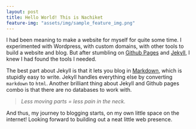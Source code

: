 ```yaml
---
layout: post
title: Hello World! This is Nachiket
feature-img: "assets/img/sample_feature_img.png"
---
```

I had been meaning to make a website for myself for quite some time. I experimented with Wordpress, with custom domains, with other tools to build a website and blog. But after stumbling on [Github Pages](https://pages.github.com/) and [Jekyll](https://jekyllrb.com/), I knew I had found the tools I needed.

The best part about Jekyll is that it lets you blog in [Markdown](https://www.markdownguide.org/), which is stupidly easy to write. Jekyll handles everything else by converting `markdown` to `html`. Another brilliant thing about Jekyll and Github pages combo is that there are no databases to work with.

  > *Less moving parts = less pain in the neck.*

And thus, my journey to blogging starts, on my own little space on the internet! Looking forward to building out a neat little web presence.
